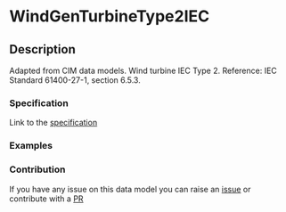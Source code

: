 # WindGenTurbineType2IEC

## Description 

Adapted from CIM data models. Wind turbine IEC Type 2.  Reference: IEC Standard 61400-27-1, section 6.5.3.
### Specification

Link to the [specification](https://smart-data-models.github.io/dataModel.EnergyCIM/WindGenTurbineType2IEC/doc/spec.md)
### Examples
### Contribution

 If you have any issue on this data model you can raise an [issue](https://github.com/smart-data-models/dataModel.EnergyCIM/issues)  or contribute with a [PR](https://github.com/smart-data-models/dataModel.EnergyCIM/pulls)